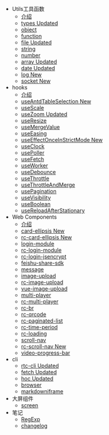 - Utils工具函数
    - [介绍](md/utils.md)
    - [types <span class="new">Updated</span>](./src/types/README.md)
    - [object](./src/object/README.md)
    - [function](./src/function/README.md)
    - [file <span class="new">Updated</span>](./src/file/README.md)
    - [string](./src/string/README.md)
    - [number](./src/number/README.md)
    - [array <span class="new">Updated</span>](./src/array/README.md)
    - [date <span class="new">Updated</span>](./src/date/README.md)
    - [log <span class="new">New</span>](./src/log/README.md)
    - [socket <span class="new">New</span>](./src/socket/README.md)
- hooks
    - [介绍](md/hooks/hooks/README.md)
    - [useAntdTableSelection <span class="new">New</span>](md/hooks/useAntdTableSelection/README.md)
    - [useScale](md/hooks/useScale/README.md)
    - [useZoom <span class="new">Updated</span>](md/hooks/useZoom/README.md)
    - [useResize](md/hooks/useResize/README.md)
    - [useMergeValue](md/hooks/useMergeValue/README.md)
    - [useEasing](md/hooks/useEasing/README.md)
    - [useEffectOnceInStrictMode <span class="new">New</span>](md/hooks/useEffectOnceInStrictMode/README.md)
    - [useClock](md/hooks/useClock/README.md)
    - [usePoller](md/hooks/usePoller/README.md)
    - [useFetch](md/hooks/useFetch/README.md)
    - [useWorker](md/hooks/useWorker/README.md)
    - [useDebounce](md/hooks/useDebounce/README.md)
    - [useThrottle](md/hooks/useThrottle/README.md)
    - [useThrottleAndMerge](md/hooks/useThrottleAndMerge/README.md)
    - [usePagination](md/hooks/usePagination/README.md)
    - [useVisibility](md/hooks/useVisibility/README.md)
    - [useBoolean](md/hooks/useBoolean/README.md)
    - [useReloadAfterStationary](md/hooks/useReloadAfterStationary/README.md)
- Web Components
    - [介绍](md/components/README.md)
    - [card-ellipsis <span class="new">New</span>](md/components/card-ellipsis/README.md)
    - [rc-card-ellipsis <span class="new">New</span>](md/components/rc-card-ellipsis/README.md)
    - [login-module](md/components/login-module/README.md)
    - [rc-login-module](md/components/rc-login-module/README.md)
    - [rc-login-jsencrypt](md/components/rc-login-jsencrypt/README.md)
    - [feishu-share-sdk](md/components/feishu-share-sdk/README.md)
    - [message](md/components/message/README.md)
    - [image-upload](md/components/image-upload/README.md)
    - [rc-image-upload](md/components/rc-image-upload/README.md)
    - [vue-image-upload](md/components/vue-image-upload/README.md)
    - [multi-player](md/components/multi-player/README.md)
    - [rc-multi-player](md/components/rc-multi-player/README.md)
    - [rc-br](md/components/rc-br/README.md)
    - [rc-qrcode](md/components/rc-qrcode/README.md)
    - [rc-paginated-list](md/components/rc-paginated-list/README.md)
    - [rc-time-period](md/components/rc-time-period/README.md)
    - [rc-loading](md/components/rc-loading/README.md)
    - [scroll-nav](md/components/scroll-nav/README.md)
    - [rc-scroll-nav <span class="new">New</span>](md/components/rc-scroll-nav/README.md)
    - [video-progress-bar](md/components/video-progress-bar/README.md)
- cli
    - [rtc-cli <span class="new">Updated</span>](md/cli/rtc-cli/README.md)
    - [fetch <span class="new">Updated</span>](md/cli/fetch/README.md)
    - [hoc <span class="new">Updated</span>](md/cli/hoc/README.md)
    - [browser](md/cli/browser.md)
    - [markdowniframe](md/cli/markdowniframe.md)
- 大屏组件
    - [screen](md/screen.md)
- 笔记
    - [RegExp](md/notes/RegExp.md)
    - [changelog](md/notes/changelog.md)
